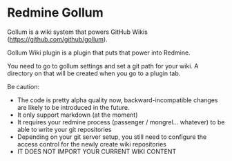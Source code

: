 Redmine Gollum
==============

Gollum is a wiki system that powers GitHub Wikis (https://github.com/github/gollum).

Gollum Wiki plugin is a plugin that puts that power into Redmine.

You need to go to gollum settings and set a git path for your wiki. A directory on that will be created when you go to a plugin tab.

Be caution:

- The code is pretty alpha quality now, backward-incompatible changes are likely to be introduced in the future.
- It only support markdown (at the moment)
- It requires your redmine process (passenger / mongrel... whatever) to be able to write your git repositories
- Depending on your git server setup, you still need to configure the access control for the newly create wiki repositories
- IT DOES NOT IMPORT YOUR CURRENT WIKI CONTENT


